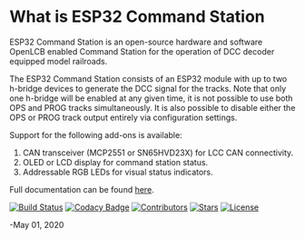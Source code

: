 # What is ESP32 Command Station
ESP32 Command Station is an open-source hardware and software OpenLCB enabled Command Station for the operation of DCC decoder equipped model railroads.

The ESP32 Command Station consists of an ESP32 module with up to two h-bridge devices to generate the DCC signal for the tracks. Note that only one h-bridge will be enabled at any given time, it is not possible to use both OPS and PROG tracks simultaneously. It is also possible to disable either the OPS or PROG track output entirely via configuration settings.

Support for the following add-ons is available:
1. CAN transceiver (MCP2551 or SN65HVD23X) for LCC CAN connectivity.
2. OLED or LCD display for command station status.
3. Addressable RGB LEDs for visual status indicators.

Full documentation can be found [here](https://atanisoft.github.io/ESP32CommandStation/).

[![Build Status](https://github.com/atanisoft/ESP32CommandStation/workflows/Build/badge.svg)](https://github.com/atanisoft/ESP32CommandStation/actions)
[![Codacy Badge](https://app.codacy.com/project/badge/Grade/c29397e7912b4def98a7c04317258588)](https://www.codacy.com/gh/atanisoft/ESP32CommandStation/dashboard?utm_source=github.com&amp;utm_medium=referral&amp;utm_content=atanisoft/ESP32CommandStation&amp;utm_campaign=Badge_Grade)
[![Contributors](https://img.shields.io/github/contributors/atanisoft/ESP32CommandStation.svg)](https://github.com/atanisoft/ESP32CommandStation/graphs/contributors)
[![Stars](https://img.shields.io/github/stars/atanisoft/ESP32CommandStation.svg)](https://github.com/atanisoft/ESP32CommandStation/stargazers)
[![License](https://img.shields.io/github/license/atanisoft/ESP32CommandStation.svg)](https://github.com/atanisoft/ESP32CommandStation/blob/master/LICENSE)

-May 01, 2020
